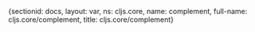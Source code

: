 {sectionid: docs, layout: var, ns: cljs.core, name: complement, full-name: cljs.core/complement,
  title: cljs.core/complement}
